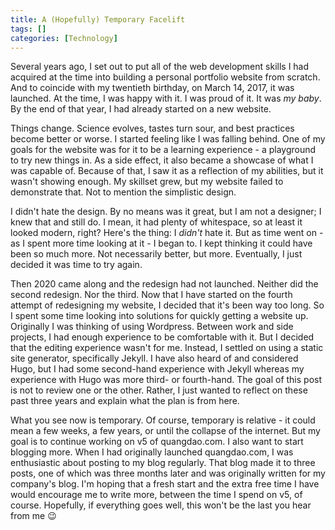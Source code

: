 ```yaml
---
title: A (Hopefully) Temporary Facelift
tags: []
categories: [Technology]
---
```


Several years ago, I set out to put all of the web development skills I had acquired at the time into building a personal portfolio website from scratch. And to coincide with my twentieth birthday, on March 14, 2017, it was launched. At the time, I was happy with it. I was proud of it. It was _my baby_. By the end of that year, I had already started on a new website.

Things change. Science evolves, tastes turn sour, and best practices become better or worse. I started feeling like I was falling behind. One of my goals for the website was for it to be a learning experience - a playground to try new things in. As a side effect, it also became a showcase of what I was capable of. Because of that, I saw it as a reflection of my abilities, but it wasn't showing enough. My skillset grew, but my website failed to demonstrate that. Not to mention the simplistic design. 

I didn't hate the design. By no means was it great, but I am not a designer; I knew that and still do. I mean, it had plenty of whitespace, so at least it looked modern, right? Here's the thing: I _didn't_ hate it. But as time went on - as I spent more time looking at it - I began to. I kept thinking it could have been so much more. Not necessarily better, but more. Eventually, I just decided it was time to try again.

Then 2020 came along and the redesign had not launched. Neither did the second redesign. Nor the third. Now that I have started on the fourth attempt of redesigning my website, I decided that it's been way too long. So I spent some time looking into solutions for quickly getting a website up. Originally I was thinking of using Wordpress. Between work and side projects, I had enough experience to be comfortable with it. But I decided that the editing experience wasn't for me. Instead, I settled on using a static site generator, specifically Jekyll. I have also heard of and considered Hugo, but I had some second-hand experience with Jekyll whereas my experience with Hugo was more third- or fourth-hand. The goal of this post is not to review one or the other. Rather, I just wanted to reflect on these past three years and explain what the plan is from here.

What you see now is temporary. Of course, temporary is relative - it could mean a few weeks, a few years, or until the collapse of the internet. But my goal is to continue working on v5 of quangdao.com. I also want to start blogging more. When I had originally launched quangdao.com, I was enthusiastic about posting to my blog regularly. That blog made it to three posts, one of which was three months later and was originally written for my company's blog. I'm hoping that a fresh start and the extra free time I have would encourage me to write more, between the time I spend on v5, of course. Hopefully, if everything goes well, this won't be the last you hear from me 😉